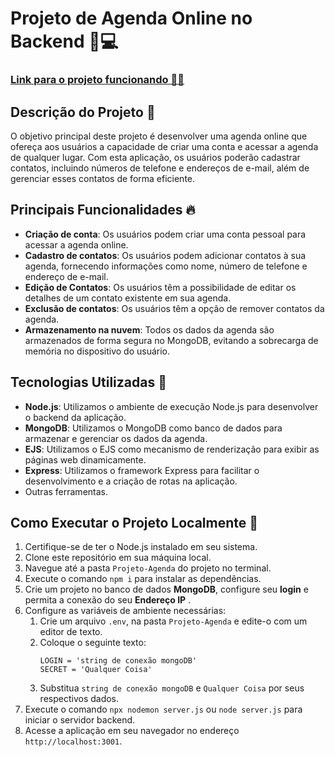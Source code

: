 # Projeto de Agenda Online no Backend 📇💻

### [Link para o projeto funcionando 🔗📇](https://projeto-agenda-k1pv.onrender.com/login)

## Descrição do Projeto 📝

O objetivo principal deste projeto é desenvolver uma agenda online que ofereça aos usuários a capacidade de criar uma conta e acessar a agenda de qualquer lugar. Com esta aplicação, os usuários poderão cadastrar contatos, incluindo números de telefone e endereços de e-mail, além de gerenciar esses contatos de forma eficiente.

## Principais Funcionalidades 🔥

- **Criação de conta**: Os usuários podem criar uma conta pessoal para acessar a agenda online.
- **Cadastro de contatos**: Os usuários podem adicionar contatos à sua agenda, fornecendo informações como nome, número de telefone e endereço de e-mail.
- **Edição de Contatos**: Os usuários têm a possibilidade de editar os detalhes de um contato existente em sua agenda.
- **Exclusão de contatos**: Os usuários têm a opção de remover contatos da agenda.
- **Armazenamento na nuvem**: Todos os dados da agenda são armazenados de forma segura no MongoDB, evitando a sobrecarga de memória no dispositivo do usuário.

## Tecnologias Utilizadas 🔧

- **Node.js**: Utilizamos o ambiente de execução Node.js para desenvolver o backend da aplicação.
- **MongoDB**: Utilizamos o MongoDB como banco de dados para armazenar e gerenciar os dados da agenda.
- **EJS**: Utilizamos o EJS como mecanismo de renderização para exibir as páginas web dinamicamente.
- **Express**: Utilizamos o framework Express para facilitar o desenvolvimento e a criação de rotas na aplicação.
- Outras ferramentas.

## Como Executar o Projeto Localmente 🚀

1. Certifique-se de ter o Node.js instalado em seu sistema.
2. Clone este repositório em sua máquina local.
3. Navegue até a pasta `Projeto-Agenda` do projeto no terminal.
4. Execute o comando `npm i` para instalar as dependências.
5. Crie um projeto no banco de dados **MongoDB**, configure seu **login** e permita a conexão do seu **Endereço IP**  .
6. Configure as variáveis de ambiente necessárias:
   1. Crie um arquivo `.env`, na pasta `Projeto-Agenda` e edite-o com um editor de texto.
   2. Coloque o seguinte texto: <br>
      ```
      LOGIN = 'string de conexão mongoDB'
      SECRET = 'Qualquer Coisa'
      ```
   3. Substitua `string de conexão mongoDB` e `Qualquer Coisa` por seus respectivos dados.
7. Execute o comando `npx nodemon server.js` ou `node server.js` para iniciar o servidor backend.
8. Acesse a aplicação em seu navegador no endereço `http://localhost:3001`.
